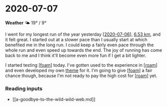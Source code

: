 # 2020-07-07

**Weather** 🌤 19° / 9°

I went for my longest run of the year yesterday [[2020-07-06]], [6.53 km](https://www.strava.com/activities/3722116149), and it felt great. I started out at a slower pace than I usually start at which benefited me in the long run. I could keep a fairly even pace through the whole run and even speed up towards the end. The joy of running has come back to me and I think it'll become even more fun if I get a bit lighter.

I started testing [[foam]] today. I've gotten used to the experience in [[roam]] and even developed my own [theme](https://github.com/believer/roam-night-owl) for it. I'm going to give [[foam]] a fair chance though, because I'm not ready to pay the high cost for [[roam]] yet.

### Reading inputs

- [[a-goodbye-to-the-wild-wild-web.md]]

[//begin]: # "Autogenerated link references for markdown compatibility"
[2020-07-06]: 2020-07-06 "2020-07-06"
[foam]: foam "Foam"
[roam]: roam "Roam"
[//end]: # "Autogenerated link references"
